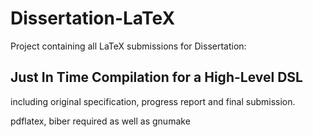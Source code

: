 # Dissertation-LaTeX

Project containing all LaTeX submissions for Dissertation: 
## Just In Time Compilation for a High-Level DSL

including original specification, progress report and final submission.

pdflatex, biber required as well as gnumake
